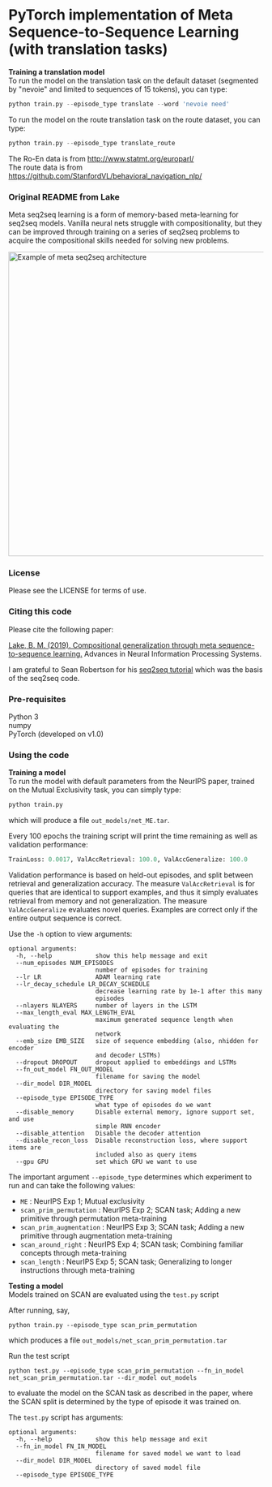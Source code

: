 # PyTorch implementation of Meta Sequence-to-Sequence Learning (with translation tasks)  

**Training a translation model**  
To run the model on the translation task on the default dataset (segmented by "nevoie" and limited to sequences of 15 tokens), you can type:  
```python
python train.py --episode_type translate --word 'nevoie need'
```
To run the model on the route translation task on the route dataset, you can type:  
```python
python train.py --episode_type translate_route
```
The Ro-En data is from http://www.statmt.org/europarl/  
The route data is from https://github.com/StanfordVL/behavioral_navigation_nlp/    
### Original README from Lake
Meta seq2seq learning is a form of memory-based meta-learning for seq2seq models. Vanilla neural nets struggle with compositionality, but they can be improved through training on a series of seq2seq problems to acquire the compositional skills needed for solving new problems. 

<img src="data/meta_seq2seq.jpg" alt="Example of meta seq2seq architecture" width="600"/>

### License

Please see the LICENSE for terms of use.

### Citing this code
Please cite the following paper:

[Lake, B. M. (2019). Compositional generalization through meta sequence-to-sequence learning.](https://cims.nyu.edu/~brenden/papers/Lake2019NeurIPS.pdf) Advances in Neural Information Processing Systems.

I am grateful to Sean Robertson for his [seq2seq tutorial](https://github.com/spro/practical-pytorch/blob/master/seq2seq-translation/seq2seq-translation-batched.ipynb) which was the basis of the seq2seq code.

### Pre-requisites 
Python 3   
numpy   
PyTorch (developed on v1.0)

### Using the code

**Training a model**   
To run the model with default parameters from the NeurIPS paper, trained on the Mutual Exclusivity task, you can simply type:
```python
python train.py
```
which will produce a file `out_models/net_ME.tar`.

Every 100 epochs the training script will print the time remaining as well as validation performance:
```python
TrainLoss: 0.0017, ValAccRetrieval: 100.0, ValAccGeneralize: 100.0
```
Validation performance is based on held-out episodes, and split between retrieval and generalization accuracy. The measure `ValAccRetrieval` is for queries that are identical to support examples, and thus it simply evaluates retrieval from memory and not generalization. The measure `ValAccGeneralize` evaluates novel queries. Examples are correct only if the entire output sequence is correct.

Use the `-h` option to view arguments:
```
optional arguments:
  -h, --help            show this help message and exit
  --num_episodes NUM_EPISODES
                        number of episodes for training
  --lr LR               ADAM learning rate
  --lr_decay_schedule LR_DECAY_SCHEDULE
                        decrease learning rate by 1e-1 after this many
                        episodes
  --nlayers NLAYERS     number of layers in the LSTM
  --max_length_eval MAX_LENGTH_EVAL
                        maximum generated sequence length when evaluating the
                        network
  --emb_size EMB_SIZE   size of sequence embedding (also, nhidden for encoder
                        and decoder LSTMs)
  --dropout DROPOUT     dropout applied to embeddings and LSTMs
  --fn_out_model FN_OUT_MODEL
                        filename for saving the model
  --dir_model DIR_MODEL
                        directory for saving model files
  --episode_type EPISODE_TYPE
                        what type of episodes do we want
  --disable_memory      Disable external memory, ignore support set, and use
                        simple RNN encoder
  --disable_attention   Disable the decoder attention
  --disable_recon_loss  Disable reconstruction loss, where support items are
                        included also as query items
  --gpu GPU             set which GPU we want to use
```  

The important argument ``--episode_type`` determines which experiment to run and can take the following values:
* `ME` : NeurIPS Exp 1; Mutual exclusivity
* `scan_prim_permutation` : NeurIPS Exp 2; SCAN task; Adding a new primitive through permutation meta-training 
* `scan_prim_augmentation` : NeurIPS Exp 3; SCAN task; Adding a new primitive through augmentation meta-training
* `scan_around_right` : NeurIPS Exp 4; SCAN task; Combining familiar concepts through meta-training
* `scan_length` : NeurIPS Exp 5; SCAN task; Generalizing to longer instructions through meta-training

**Testing a model**   
Models trained on SCAN are evaluated using the `test.py` script

After running, say,
```
python train.py --episode_type scan_prim_permutation
```
which produces a file `out_models/net_scan_prim_permutation.tar`

Run the test script
```
python test.py --episode_type scan_prim_permutation --fn_in_model net_scan_prim_permutation.tar --dir_model out_models
```
to evaluate the model on the SCAN task as described in the paper, where the SCAN split is determined by the type of episode it was trained on.

The `test.py` script has arguments: 
```
optional arguments:
  -h, --help            show this help message and exit
  --fn_in_model FN_IN_MODEL
                        filename for saved model we want to load
  --dir_model DIR_MODEL
                        directory of saved model file
  --episode_type EPISODE_TYPE
```

